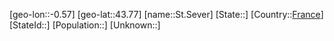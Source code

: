 ﻿---
location: [43.77,-0.57]
type: City
tags:
- geo/City


SpocWebEntityId: 34490
isDeleted: false
confidential: public

---
[geo-lon::-0.57]
[geo-lat::43.77]
[name::St.Sever]
[State::]
[Country::[France](geo/Continent/Europe/France.md)]
[StateId::]
[Population::]
[Unknown::]

